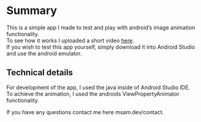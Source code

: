 # Summary
This is a simple app I made to test and play with android’s image animation functionality.\
To see how it works I uploaded a short video [here](https://www.youtube.com/watch?v=NXO6JAi1iu0).\
If you wish to test this app yourself, simply download it into Android Studio and use the android emulator.

## Technical details
For development of the app, I used the java inside of Android Studio IDE.\
To achieve the animation, I used the androids ViewPropertyAnimator functionality.

If you have any questions contact me here msam.dev/contact.
